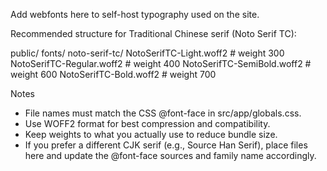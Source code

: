 Add webfonts here to self-host typography used on the site.

Recommended structure for Traditional Chinese serif (Noto Serif TC):

public/
  fonts/
    noto-serif-tc/
      NotoSerifTC-Light.woff2      # weight 300
      NotoSerifTC-Regular.woff2    # weight 400
      NotoSerifTC-SemiBold.woff2   # weight 600
      NotoSerifTC-Bold.woff2       # weight 700

Notes
- File names must match the CSS @font-face in src/app/globals.css.
- Use WOFF2 format for best compression and compatibility.
- Keep weights to what you actually use to reduce bundle size.
- If you prefer a different CJK serif (e.g., Source Han Serif), place files here and update the @font-face sources and family name accordingly.
